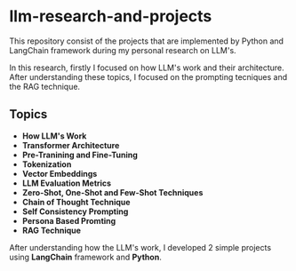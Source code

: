 # llm-research-and-projects
This repository consist of the projects that are implemented by Python and LangChain framework during my personal research on LLM's.

In this research, firstly I focused on how LLM's work and their architecture. After understanding these topics, I 
focused on the prompting tecniques and the RAG technique.

## Topics
- **How LLM's Work**
- **Transformer Architecture**
- **Pre-Tranining and Fine-Tuning**
- **Tokenization**
- **Vector Embeddings**
- **LLM Evaluation Metrics**
- **Zero-Shot, One-Shot and Few-Shot Techniques**
- **Chain of Thought Technique**
- **Self Consistency Prompting**
- **Persona Based Promting**
- **RAG Technique**

After understanding how the LLM's work, I developed 2 simple projects using **LangChain** framework and **Python**.
